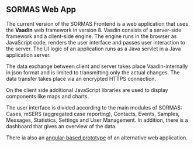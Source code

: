 ## SORMAS Web App

The current version of the SORMAS Frontend is a web application that uses the **Vaadin** web framework in version 8.
Vaadin consists of a server-side framework and a client-side engine.
The engine runs in the browser as JavaScript code, renders the user interface and passes user interaction to the server.
The UI logic of an application runs as a Java servlet in a Java application server. 

The data exchange between client and server takes place Vaadin-internally in json format and is limited to transmitting only the actual changes.
The data transfer takes place via an encrypted HTTPS connection.

On the client side additional JavaScript libraries are used to display components like maps and charts.

The user interface is divided according to the main modules of SORMAS: 
Cases, mSERS (aggregated case reporting), Contacts, Events, Samples, Messages, Statistics, Settings and User Management. 
In addition, there is a dashboard that gives an overview of the data.


There ia also an [angular-based prototype](https://github.com/hzi-braunschweig/SORMAS-Angular) of an alternative web application.

